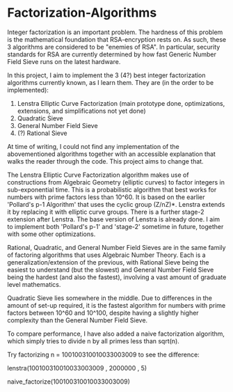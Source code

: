 # Factorization-Algorithms
Integer factorization is an important problem. The hardness of this problem is the mathematical foundation that RSA-encryption rests on. As such, these 3 algorithms are considered to be "enemies of RSA". In particular, security standards for RSA are currently determined by how fast Generic Number Field Sieve runs on the latest hardware.

In this project, I aim to implement the 3 (4?) best integer factorization algorithms currently known, as I learn them. They are (in the order to be implemented):

1. Lenstra Elliptic Curve Factorization (main prototype done, optimizations, extensions, and simplifications not yet done)
2. Quadratic Sieve
3. General Number Field Sieve
4. (?) Rational Sieve

At time of writing, I could not find any implementation of the abovementioned algorithms together with an accessible explanation that walks the reader through the code. This project aims to change that.

The Lenstra Elliptic Curve Factorization algorithm makes use of constructions from Algebraic Geometry (elliptic curves) to factor integers in sub-exponential time. This is a probabilistic algorithm that best works for numbers with prime factors less than 10^60. It is based on the earlier 'Pollard's p-1 Algorithm' that uses the cyclic group (Z/nZ)*. Lenstra extends it by replacing it with elliptic curve groups. There is a further stage-2 extension after Lenstra. The base version of Lenstra is already done. I aim to implement both 'Pollard's p-1' and 'stage-2' sometime in future, together with some other optimizations.

Rational, Quadratic, and General Number Field Sieves are in the same family of factoring algorithms that uses Algebraic Number Theory. Each is a generalization/extension of the previous, with Rational Sieve being the easiest to understand (but the slowest) and General Number Field Sieve being the hardest (and also the fastest), involving a vast amount of graduate level mathematics.

Quadratic Sieve lies somewhere in the middle. Due to differences in the amount of set-up required, it is the fastest algorithm for numbers with prime factors between 10^60 and 10^100, despite having a slightly higher complexity than the General Number Field Sieve.

To compare performance, I have also added a naive factorization algorithm, which simply tries to divide n by all primes less than sqrt(n).

Try factorizing n = 100100310010033003009 to see the difference:

lenstra(100100310010033003009 , 2000000 , 5)

naive_factorize(100100310010033003009)
